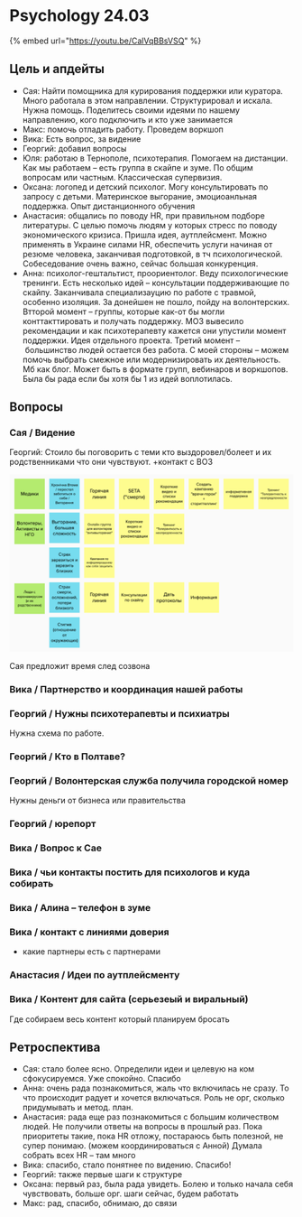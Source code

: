 # Psychology 24.03

{% embed url="https://youtu.be/CalVqBBsVSQ" %}

## Цель и апдейты

* Сая: Найти помощника для курирования поддержки или куратора. Много работала в этом направлении. Структурировал и искала. Нужна помощь. Поделитесь своими идеями по нашему направлению, кого подключить и кто уже занимается 
* Макс: помочь отладить работу. Проведем воркшоп
* Вика: Есть вопрос, за видение
* Георгий: добавил вопросы
* Юля: работаю в Тернополе, психотерапия. Помогаем на дистанции. Как мы работаем – есть группа в скайпе и зуме. По общим вопросам или частным. Классическая супервизия.
* Оксана: логопед и детский психолог. Могу консультировать по запросу с детьми. Материнское выгорание, эмоциоанльная поддержка. Опыт дистанционного обучения
* Анастасия: общались по поводу HR, при правильном подборе литературы. С целью помочь людям у которых стресс по поводу экономического кризиса. Пришла идея, аутплейсмент. Можно применять в Украине силами HR, обеспечить услуги начиная от резюме человека, заканчивая подготовкой, в тч психологической. Собеседование очень важно, сейчас большая конкуренция.
* Анна: психолог-гештальтист, проориентолог. Веду психологические тренинги. Есть несколько идей – консультации поддерживающие по скайпу. Заканчивала специализауцию по работе с травмой, особенно изоляция. За донейшен не пошло, пойду на волонтерских. Втторой момент – группы, которые как-от бы могли конттакттировать и получать поддержку. МОЗ вывесило рекомендации и как психотерапевту кажется они упустили момент поддержки. Идея отдельного проекта. Третий момент – большинство людей остается без работа. С моей стороны – можем помочь выбрать смежное или модернизировать их деятельность. Мб как блог. Может быть в формате групп, вебинаров и воркшопов. Была бы рада если бы хотя бы 1 из идей воплотилась.

## Вопросы

### Сая / Видение

Георгий: Стоило бы поговорить с теми кто выздоровел/болеет и их родственниками что они чувствуют. +контакт с ВОЗ

![](../../.gitbook/assets/image%20%2811%29.png)

Сая предложит время след созвона

### Вика / Партнерство и координация нашей работы

###  Георгий / Нужны психотерапевты и психиатры

Нужна схема по работе.

### Георгий / Кто в Полтаве?

### Георгий / Волонтерская служба получила городской номер

Нужны деньги от бизнеса или правительства

### Георгий / юрепорт

### Вика / Вопрос к Сае

### Вика / чьи контакты постить для психологов и куда собирать

### Вика / Алина – телефон в зуме

### Вика / контакт с линиями доверия

+ какие партнеры есть с партнерами

### Анастасия / Идеи по аутплейсменту

### Вика / Контент для сайта \(серьезеый и виральный\)

Где собираем весь контент который планируем бросать

## Ретроспектива

* Сая: стало более ясно. Определили идеи и целевую на ком сфокусируемся. Уже спокойно. Спасибо
* Анна: очень рада познакомиться, жаль что включилась не сразу. То что происходит радует и хочется включаться. Роль не орг, сколько придумывать и метод. план.
* Анастасия: рада еще раз познакомиться с большим количеством людей. Не получили ответы на вопросы в прошлый раз. Пока приоритеты такие, пока HR отложу, постараюсь быть полезной, не супер понимаю. \(можем координироваться с Анной\) Думала собрать всех HR – там много
* Вика: спасибо, стало понятнее по видению. Спасибо!
* Георгий: также первые шаги к структуре
* Оксана: первый раз, была рада увидеть. Болею и только начала себя чувствовать, больше орг. шаги сейчас, будем работать
* Макс: рад, спасибо, обнимаю, до связи

